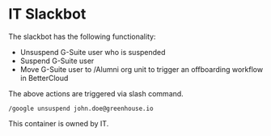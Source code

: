 # IT Slackbot

The slackbot has the following functionality:

- Unsuspend G-Suite user who is suspended
- Suspend G-Suite user
- Move G-Suite user to /Alumni org unit to trigger an offboarding workflow in BetterCloud

The above actions are triggered via slash command.

```
/google unsuspend john.doe@greenhouse.io
```

This container is owned by IT.
